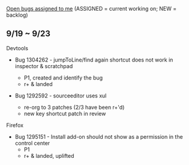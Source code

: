 [Open bugs assigned to me](https://bugzilla.mozilla.org/buglist.cgi?quicksearch=assignee%3Agasolin%40mozilla.com) (ASSIGNED = current working on; NEW = backlog)

## 9/19 ~ 9/23

Devtools

- Bug 1304262 - jumpToLine/find again shortcut does not work in inspector & scratchpad
  - P1, created and identify the bug
  - r+ & landed

- Bug 1292592 - sourceeditor uses xul
  - re-org to 3 patches (2/3 have been r+'d)
  - new key shortcut patch in review

Firefox

- Bug 1295151 - Install add-on should not show as a permission in the control center
  - P1
  - r+ & landed, uplifted
